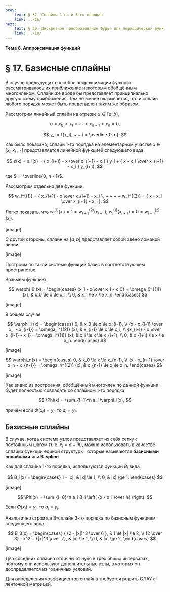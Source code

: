 ```yaml
---
prev:
    text: § 37. Сплайны 1-го и 3-го порядка
    link: ../16/
next:
    text: § 39. Дискретное преобразование Фурье для периодической функции
    link: ../18/
---
```


**Тема 6. Аппроксимация функций**

# § 17. Базисные сплайны

В случае предыдущих способов аппроксимации функции рассматривалось их приближение некоторым обобщённым многочленом. Сплайн же вроде бы представляет принципиально другую схему приближения. Тем не менее оказывается, что и сплайн любого порядка может быть представлен таким же образом.

Рассмотрим линейный сплайн на отрезке $x \in [a; b]$,

$$
a = x_0 < x_1 < \cdots < x_{n-1} < x_n = b,
$$

$$
y_i = f(x_i), ~ ~ i = \overline{0, n}.
$$

Как было показано, сплайн 1-го порядка на элементарном участке $x \in [x_i; x_{i+1}]$ представляется линейной функцией следующего вида:

$$
s(x) = s_i(x) = { x_{i+1} - x \over x_{i+1} - x_i } y_i + { x - x_i \over x_{i+1} - x_i } y_{i+1},
$$

где $i = \overline{0, n - 1}$.

Рассмотрим отдельно две функции:

$$
w_i^{(1)} = { x_{i+1} - x \over x_{i+1} - x_i }, ~ ~ ~ ~
w_i^{(2)} = { x - x_i \over x_{i+1} - x_i }.
$$

Легко показать, что $w_i^{(1)} (x_i) = 1 = w_{i+1}^{(2)} (x_{i+1})$; $w_i^{(1)} (x_{i+1}) = 0 = w_{i+1}^{(2)} (x_i)$.

[image]

С другой стороны, сплайн на $[a;b]$ представляет собой звено ломаной линии.

[image]

Построим по такой системе функций базис в соответствующем пространстве.

Возьмём функцию

$$
\varphi_0 (x) =
\begin{cases}
{x_1 - x \over x_1 - x_0} = \omega_0^{(1)} (x), & x_0 \le x \le x_1, \\
0, & x_1 \le x \le x_n.
\end{cases}
$$

[image]

В общем случае

$$
\varphi_i (x) =
\begin{cases}
0, & x_0 \le x \le x_{i-1}, \\
{x - x_{i-1} \over x_i - x_{i-1}} = \omega_i^{(2)} (x), & x_{i-1} \le x \le x_i, \\
{x_{i-1} - x \over x_{i-1} - x_i} = \omega_i^{(1)} (x), & x_i \le x \le x_{i+1}, \\
0, & x_{i+1} \le x \le x_n.
\end{cases}
$$

[image]

$$
\varphi_n(x) =
\begin{cases}
0, & x_0 \le x \le x_{n-1}, \\
{x - x_{n-1} \over x_n - x_{n-1}} = \omega_n^{(2)} (x), & x_{n-1} \le x \le x_n.
\end{cases}
$$

[image]

Как видно из построения, обобщённый многочлен по данной функции будет полностью совпадать со сплайном 1-го порядка:

$$
\Phi(x) = \sum_{i=1}^n a_i \varphi_i(x),
$$

причём если $\Phi(x_i) = y_i$, то $a_i = y_i$.

## Базисные сплайны

В случае, когда система узлов представляет из себя сетку с постоянным шагом (т. е. $x_i = a + ih$), можно использовать в качестве сплайна функции единой структуры, которые называются **базисными сплайнами** или **B-spline**.

Как для сплайна 1-го порядка, используются функции $B_i$ вида

$$
B_1(x) =
\begin{cases}
1 - |x|, & |x| \le 1, \\
0, & |x| \ge 1.
\end{cases}
$$

[image]

$$
\Phi(x) = \sum_{i=0}^n a_i B_i \left( {x - x_i \over h} \right).
$$

Если $\Phi(x_i) = y_i$, то $a_i = y_i$.

Аналогично строится B-сплайн 3-го порядка по базисным функциям следующего вида:

$$
B_3(x) =
\begin{cases}
{ (2 - |x|)^3 \over 6 }, & 1 \le |x| \le 2, \\
{2 \over 3} - x^2 + {|x|^3 \over 2}, & |x| \le 1, \\
0, & |x| \ge 2.
\end{cases}
$$

[image]

Два соседних сплайна отличны от нуля в трёх общих интервалах, поэтому они используют дополнительные узлы, в которых он доопределяется из граничных условий.

Для определения коэффициентов сплайна требуется решить СЛАУ с ленточной матрицей.
